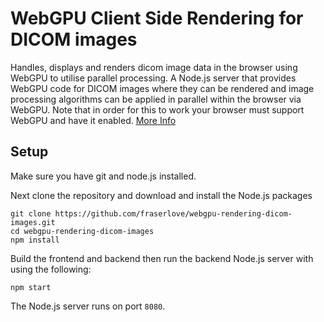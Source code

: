# WebGPU Client Side Rendering for DICOM images

Handles, displays and renders dicom image data in the browser using WebGPU to utilise parallel processing. A Node.js server that provides WebGPU code for DICOM images where they can be rendered and image processing algorithms can be applied in parallel within the browser via WebGPU. Note that in order for this to work your browser must support WebGPU and have it enabled. [More Info](https://github.com/gpuweb/gpuweb/wiki/Implementation-Status)

## Setup
Make sure you have git and node.js installed.

Next clone the repository and download and install the Node.js packages
```
git clone https://github.com/fraserlove/webgpu-rendering-dicom-images.git
cd webgpu-rendering-dicom-images
npm install
```
Build the frontend and backend then run the backend Node.js server with using the following:
```
npm start
```
The Node.js server runs on port `8080`.